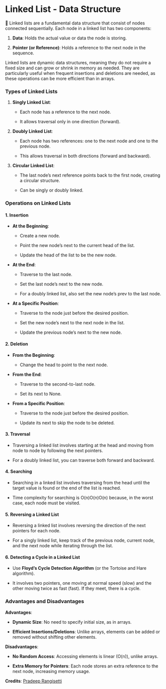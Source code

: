 <h1>Linked List - Data Structure</h1>🚂
Linked lists are a fundamental data structure that consist of nodes connected sequentially. Each node in a linked list has two components:

1.  **Data**: Holds the actual value or data the node is storing.
    
2.  **Pointer (or Reference)**: Holds a reference to the next node in the sequence.
    

Linked lists are dynamic data structures, meaning they do not require a fixed size and can grow or shrink in memory as needed. They are particularly useful when frequent insertions and deletions are needed, as these operations can be more efficient than in arrays.

### Types of Linked Lists

1.  **Singly Linked List**:
    
    *   Each node has a reference to the next node.
        
    *   It allows traversal only in one direction (forward).
        
2.  **Doubly Linked List**:
    
    *   Each node has two references: one to the next node and one to the previous node.
        
    *   This allows traversal in both directions (forward and backward).
        
3.  **Circular Linked List**:
    
    *   The last node’s next reference points back to the first node, creating a circular structure.
        
    *   Can be singly or doubly linked.
        

### Operations on Linked Lists

#### 1\. **Insertion**

*   **At the Beginning**:
    
    *   Create a new node.
        
    *   Point the new node’s next to the current head of the list.
        
    *   Update the head of the list to be the new node.
        
*   **At the End**:
    
    *   Traverse to the last node.
        
    *   Set the last node’s next to the new node.
        
    *   For a doubly linked list, also set the new node’s prev to the last node.
        
*   **At a Specific Position**:
    
    *   Traverse to the node just before the desired position.
        
    *   Set the new node’s next to the next node in the list.
        
    *   Update the previous node’s next to the new node.
        

#### 2\. **Deletion**

*   **From the Beginning**:
    
    *   Change the head to point to the next node.
        
*   **From the End**:
    
    *   Traverse to the second-to-last node.
        
    *   Set its next to None.
        
*   **From a Specific Position**:
    
    *   Traverse to the node just before the desired position.
        
    *   Update its next to skip the node to be deleted.
        

#### 3\. **Traversal**

*   Traversing a linked list involves starting at the head and moving from node to node by following the next pointers.
    
*   For a doubly linked list, you can traverse both forward and backward.
    

#### 4\. **Searching**

*   Searching in a linked list involves traversing from the head until the target value is found or the end of the list is reached.
    
*   Time complexity for searching is O(n)O(n)O(n) because, in the worst case, each node must be visited.
    

#### 5\. **Reversing a Linked List**

*   Reversing a linked list involves reversing the direction of the next pointers for each node.
    
*   For a singly linked list, keep track of the previous node, current node, and the next node while iterating through the list.
    

#### 6\. **Detecting a Cycle in a Linked List**

*   Use **Floyd’s Cycle Detection Algorithm** (or the Tortoise and Hare algorithm).
    
*   It involves two pointers, one moving at normal speed (slow) and the other moving twice as fast (fast). If they meet, there is a cycle.
    

### Advantages and Disadvantages

**Advantages**:

*   **Dynamic Size**: No need to specify initial size, as in arrays.
    
*   **Efficient Insertions/Deletions**: Unlike arrays, elements can be added or removed without shifting other elements.
    

**Disadvantages**:

*   **No Random Access**: Accessing elements is linear (O(n)), unlike arrays.
    
*   **Extra Memory for Pointers**: Each node stores an extra reference to the next node, increasing memory usage.</br>


<b>Credits</b>: [Pradeep Rangisetti](https://www.linkedin.com/in/pradeepbyme)